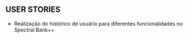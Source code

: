 <h2>USER STORIES</h2>
 
- Realização do histórico de usuário para diferentes funcionalidades no Spectral Bank++

